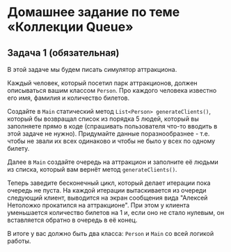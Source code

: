 # **Домашнее задание по теме «Коллекции Queue»**

## **Задача 1 (обязательная)**

В этой задаче мы будем писать симулятор аттракциона.

Каждый человек, который посетил парк аттракционов, должен описываться вашим классом ```Person```. Про каждого человека известно его имя, фамилия и количество билетов.

Создайте в ```Main``` статический метод ```List<Person> generateClients()```, который бы возвращал список из порядка 5 людей, который вы заполняете прямо в коде (спрашивать пользователя что-то вводить в этой задаче не нужно). Придумайте данные поразнообразнее - т.е. чтобы не звали их всех одинаково и чтобы не было у всех по одному билету.

Далее в ```Main``` создайте очередь на аттракцион и заполните её людьми из списка, который вам вернёт метод ```generateClients()```.

Теперь заведите бесконечный цикл, который делает итерации пока очередь не пуста. На каждой итерации вытаскивается из очереди следующий клиент, выводится на экран сообщения вида "Алексей Нетоложко прокатился на аттракционе". При этом у клиента уменьшается количество билетов на 1 и, если оно не стало нулевым, он вставляется обратно в очередь в её конец.

В итоге у вас должно быть два класса: ```Person``` и ```Main``` со всей логикой работы.